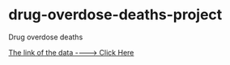 # drug-overdose-deaths-project
Drug overdose deaths


[The link of the data ----> Click Here](https://www.kaggle.com/ruchi798/drug-overdose-deaths/code)
